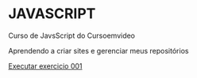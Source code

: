 # JAVASCRIPT
 Curso de JavsScript do Cursoemvideo

Aprendendo a criar sites e gerenciar meus repositórios

<a href="https://diegoramosds.github.io/HTML-CSS/EXERCICIOS/ex001/index.html"> Executar exercicio 001  </a>